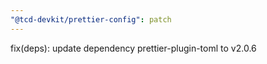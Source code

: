 ```yaml
---
"@tcd-devkit/prettier-config": patch
---
```


fix(deps): update dependency prettier-plugin-toml to v2.0.6
